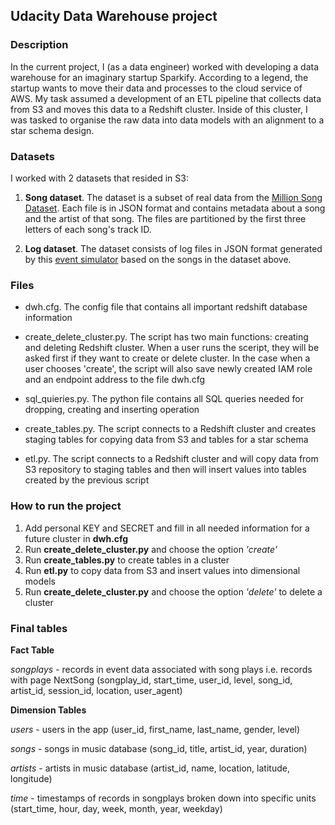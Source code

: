 ## Udacity Data Warehouse project

### Description

In the current project, I (as a data engineer) worked with developing a data warehouse for an imaginary startup Sparkify. According to a legend, the startup wants to move their data and processes to the cloud service of AWS. My task assumed a development of an ETL pipeline that collects data from S3 and moves this data to a Redshift cluster. Inside of this cluster, I was tasked to organise the raw data into data models with an alignment to a star schema design.

### Datasets

I worked with 2 datasets that resided in S3:

1. **Song dataset**. The dataset is a subset of real data from the [Million Song Dataset](http://millionsongdataset.com). Each file is in JSON format and contains metadata about a song and the artist of that song. The files are partitioned by the first three letters of each song's track ID.

2. **Log dataset**. The dataset consists of log files in JSON format generated by this [event simulator](https://github.com/Interana/eventsim) based on the songs in the dataset above. 

### Files

- dwh.cfg. The config file that contains all important redshift database information

- create_delete_cluster.py. The script has two main functions: creating and deleting Redshift cluster. When a user runs the sceript, they will be asked first if they want to create or delete cluster. In the case when a user chooses 'create', the script will also save newly created IAM role and an endpoint address to the file dwh.cfg

- sql_quieries.py. The python file contains all SQL queries needed for dropping, creating and inserting operation

- create_tables.py. The script connects to a Redshift cluster and creates staging tables for copying data from S3 and tables for a star schema

- etl.py. The script connects to a Redshift cluster and will copy data from S3 repository to staging tables and then will insert values into tables created by the previous script 


### How to run the project

1. Add personal KEY and SECRET and fill in all needed information for a future cluster in **dwh.cfg**
2. Run **create_delete_cluster.py** and choose the option *'create'*
3. Run **create_tables.py** to create tables in a cluster
4. Run **etl.py** to copy data from S3 and insert values into dimensional models
5. Run **create_delete_cluster.py** and choose the option *'delete'* to delete a cluster

### Final tables

**Fact Table**

*songplays* - records in event data associated with song plays i.e. records with page NextSong
(songplay_id, start_time, user_id, level, song_id, artist_id, session_id, location, user_agent)

**Dimension Tables**

*users* - users in the app (user_id, first_name, last_name, gender, level)

*songs* - songs in music database (song_id, title, artist_id, year, duration)

*artists* - artists in music database (artist_id, name, location, latitude, longitude)

*time* - timestamps of records in songplays broken down into specific units (start_time, hour, day, week, month, year, weekday)

